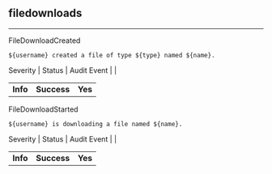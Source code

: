 ## filedownloads

______________________________________________________________________

FileDownloadCreated

```text
${username} created a file of type ${type} named ${name}.
```

Severity | Status | Audit Event | |

|          |             |         |
| -------- | ----------- | ------- |
| **Info** | **Success** | **Yes** |

FileDownloadStarted

```text
${username} is downloading a file named ${name}.
```

Severity | Status | Audit Event | |

|          |             |         |
| -------- | ----------- | ------- |
| **Info** | **Success** | **Yes** |
